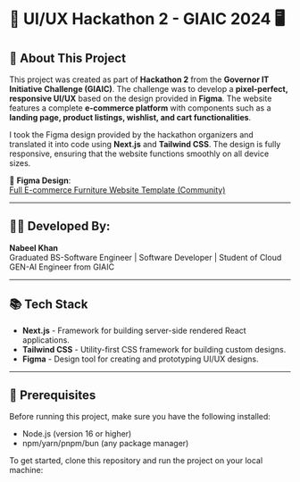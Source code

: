 # 🎨 UI/UX Hackathon 2 - GIAIC 2024 🖥️

## 🚀 About This Project

This project was created as part of **Hackathon 2** from the **Governor IT Initiative Challenge (GIAIC)**. The challenge was to develop a **pixel-perfect, responsive UI/UX** based on the design provided in **Figma**. The website features a complete **e-commerce platform** with components such as a **landing page, product listings, wishlist, and cart functionalities**. 

I took the Figma design provided by the hackathon organizers and translated it into code using **Next.js** and **Tailwind CSS**. The design is fully responsive, ensuring that the website functions smoothly on all device sizes.

🔗 **Figma Design**:  
[Full E-commerce Furniture Website Template (Community)](https://www.figma.com/design/q8dKpBt6eq2bhV15ncJAzW/eCommerce-Website-%7C-Web-Page-Design-%7C-UI-KIT-%7C-Interior-Landing-Page-(Community)-(Copy)?node-id=117-336&node-type=frame&t=WPnn7gpC2pseGLEY-0)

---

## 👨‍💻 Developed By:  
**Nabeel Khan**  
Graduated BS-Software Engineer | Software Developer | Student of Cloud GEN-AI Engineer from GIAIC  

---

## 📚 Tech Stack

- **Next.js** - Framework for building server-side rendered React applications.
- **Tailwind CSS** - Utility-first CSS framework for building custom designs.
- **Figma** - Design tool for creating and prototyping UI/UX designs.

---

## 🚧 Prerequisites

Before running this project, make sure you have the following installed:

- Node.js (version 16 or higher)
- npm/yarn/pnpm/bun (any package manager)

To get started, clone this repository and run the project on your local machine:

